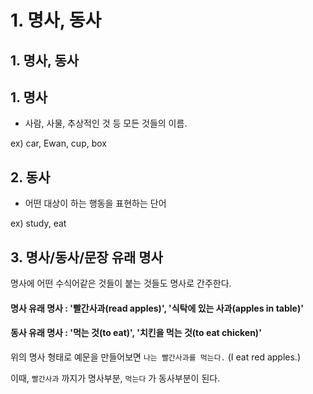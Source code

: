# 1. 명사, 동사

## 1. 명사, 동사

## 1. 명사

* 사람, 사물, 추상적인 것 등 모든 것들의 이름.

ex) car, Ewan, cup, box

## 2. 동사

* 어떤 대상이 하는 행동을 표현하는 단어

ex) study, eat

## 3. 명사/동사/문장 유래 명사

명사에 어떤 수식어같은 것들이 붙는 것들도 명사로 간주한다.

#### 명사 유래 명사 : '빨간사과(read apples)', '식탁에 있는 사과(apples in table)'

#### 동사 유래 명사 : '먹는 것(to eat)', '치킨을 먹는 것(to eat chicken)'

위의 명사 형태로 예문을 만들어보면 `나는 빨간사과를 먹는다.` (I eat red apples.)

이때, `빨간사과` 까지가 명사부분, `먹는다` 가 동사부분이 된다.
